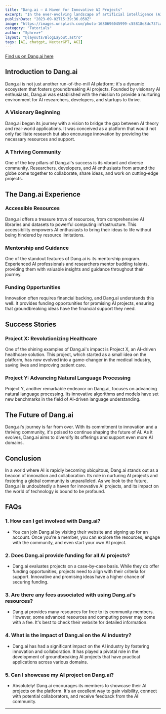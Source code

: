 ```yaml
---
title: "Dang.ai — A Haven for Innovative AI Projects"
excerpt: "In the ever-evolving landscape of artificial intelligence (AI), there's a rising star that has been making waves and gaining the attention of tech enthusiasts and innovators alike - Dang.ai. This article will delve into the world of Dang.ai, exploring what makes it a haven for innovative AI projects. From its inception to its remarkable achievements, we'll take you on a journey through this extraordinary platform that is shaping the future of AI"
publishDate: "2023-09-02T15:39:36.050Z"
image: "https://images.unsplash.com/photo-1680696045999-c55818e8dc73?ixlib=rb-4.0.3&ixid=M3wxMjA3fDB8MHxwaG90by1wYWdlfHx8fGVufDB8fHx8fA%3D%3D&auto=format&fit=crop&w=1332&q=80"
category: "Tutorials"
author: "Sphrex+"
layout: "@layouts/BlogLayout.astro"
tags: [AI, chatgpt, NectarGPT, AGI]
---
```


[Find us on Dang.ai here](https://dang.ai/tool/ai-browsing-assistant-nectargpt)

<h2 id="introduction-to-dang-ai-h1-"> Introduction to Dang.ai </h2>
<p>Dang.ai is not just another run-of-the-mill AI platform; it's a dynamic ecosystem that fosters groundbreaking AI projects. Founded by visionary AI enthusiasts, Dang.ai was established with the mission to provide a nurturing environment for AI researchers, developers, and startups to thrive.</p>
<h3 id="a-visionary-beginning-h2-">A Visionary Beginning </h3>
<p>Dang.ai began its journey with a vision to bridge the gap between AI theory and real-world applications. It was conceived as a platform that would not only facilitate research but also encourage innovation by providing the necessary resources and support.</p>
<h3 id="a-thriving-community-h2-">A Thriving Community </h3>
<p>One of the key pillars of Dang.ai's success is its vibrant and diverse community. Researchers, developers, and AI enthusiasts from around the globe come together to collaborate, share ideas, and work on cutting-edge projects.</p>
<h2 id="the-dang-ai-experience-h1-">The Dang.ai Experience </h2>
<h3 id="accessible-resources-h2-">Accessible Resources </h3>
<p>Dang.ai offers a treasure trove of resources, from comprehensive AI libraries and datasets to powerful computing infrastructure. This accessibility empowers AI enthusiasts to bring their ideas to life without being hindered by resource limitations.</p>
<h3 id="mentorship-and-guidance-h2-">Mentorship and Guidance </h3>
<p>One of the standout features of Dang.ai is its mentorship program. Experienced AI professionals and researchers mentor budding talents, providing them with valuable insights and guidance throughout their journey.</p>
<h3 id="funding-opportunities-h2-">Funding Opportunities </h3>
<p>Innovation often requires financial backing, and Dang.ai understands this well. It provides funding opportunities for promising AI projects, ensuring that groundbreaking ideas have the financial support they need.</p>
<h2 id="success-stories-h1-">Success Stories </h2>
<h3 id="project-x-revolutionizing-healthcare-h2-">Project X: Revolutionizing Healthcare </h3>
<p>One of the shining examples of Dang.ai&#39;s impact is Project X, an AI-driven healthcare solution. This project, which started as a small idea on the platform, has now evolved into a game-changer in the medical industry, saving lives and improving patient care.</p>
<h3 id="project-y-advancing-natural-language-processing-h2-">Project Y: Advancing Natural Language Processing </h3>
<p>Project Y, another remarkable endeavor on Dang.ai, focuses on advancing natural language processing. Its innovative algorithms and models have set new benchmarks in the field of AI-driven language understanding.</p>
<h2 id="the-future-of-dang-ai-h1-">The Future of Dang.ai </h2>
<p>Dang.ai&#39;s journey is far from over. With its commitment to innovation and a thriving community, it&#39;s poised to continue shaping the future of AI. As it evolves, Dang.ai aims to diversify its offerings and support even more AI domains.</p>
<h2 id="conclusion-h1-">Conclusion </h2>
<p>In a world where AI is rapidly becoming ubiquitous, Dang.ai stands out as a beacon of innovation and collaboration. Its role in nurturing AI projects and fostering a global community is unparalleled. As we look to the future, Dang.ai is undoubtedly a haven for innovative AI projects, and its impact on the world of technology is bound to be profound.</p>
<h2 id="faqs-h1-">FAQs </h2>
<h3 id="1-how-can-i-get-involved-with-dang-ai-">1. How can I get involved with Dang.ai?</h3>
<ul>
<li>You can join Dang.ai by visiting their website and signing up for an account. Once you&#39;re a member, you can explore the resources, engage with the community, and even start your own AI project.</li>
</ul>
<h3 id="2-does-dang-ai-provide-funding-for-all-ai-projects-">2. Does Dang.ai provide funding for all AI projects?</h3>
<ul>
<li>Dang.ai evaluates projects on a case-by-case basis. While they do offer funding opportunities, projects need to align with their criteria for support. Innovative and promising ideas have a higher chance of securing funding.</li>
</ul>
<h3 id="3-are-there-any-fees-associated-with-using-dang-ai-s-resources-">3. Are there any fees associated with using Dang.ai's resources?</h3>
<ul>
<li>Dang.ai provides many resources for free to its community members. However, some advanced resources and computing power may come with a fee. It's best to check their website for detailed information.</li>
</ul>
<h3 id="4-what-is-the-impact-of-dang-ai-on-the-ai-industry-">4. What is the impact of Dang.ai on the AI industry?</h3>
<ul>
<li>Dang.ai has had a significant impact on the AI industry by fostering innovation and collaboration. It has played a pivotal role in the development of groundbreaking AI projects that have practical applications across various domains.</li>
</ul>
<h3 id="5-can-i-showcase-my-ai-project-on-dang-ai-">5. Can I showcase my AI project on Dang.ai?</h3>
<ul>
<li>Absolutely! Dang.ai encourages its members to showcase their AI projects on the platform. It&#39;s an excellent way to gain visibility, connect with potential collaborators, and receive feedback from the AI community.</li>
</ul>
<hr>
